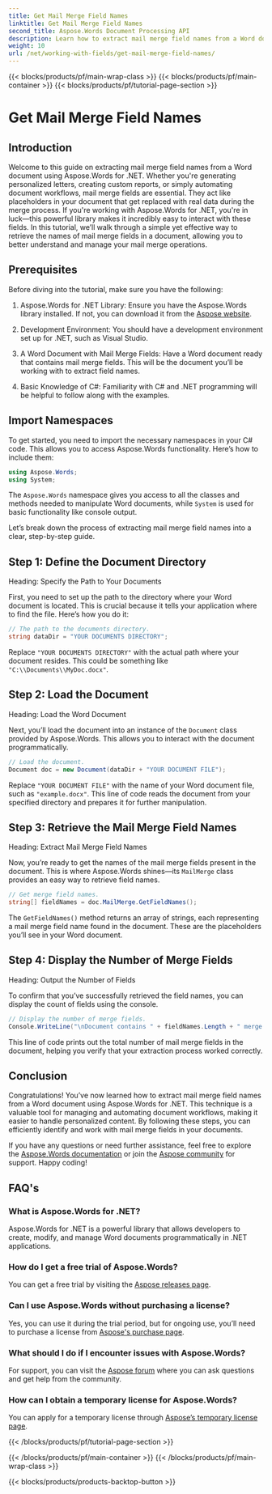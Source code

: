 ```yaml
---
title: Get Mail Merge Field Names
linktitle: Get Mail Merge Field Names
second_title: Aspose.Words Document Processing API
description: Learn how to extract mail merge field names from a Word document using Aspose.Words for .NET with this detailed, step-by-step guide.
weight: 10
url: /net/working-with-fields/get-mail-merge-field-names/
---
```


{{< blocks/products/pf/main-wrap-class >}}
{{< blocks/products/pf/main-container >}}
{{< blocks/products/pf/tutorial-page-section >}}

# Get Mail Merge Field Names

## Introduction

Welcome to this guide on extracting mail merge field names from a Word document using Aspose.Words for .NET. Whether you're generating personalized letters, creating custom reports, or simply automating document workflows, mail merge fields are essential. They act like placeholders in your document that get replaced with real data during the merge process. If you're working with Aspose.Words for .NET, you're in luck—this powerful library makes it incredibly easy to interact with these fields. In this tutorial, we’ll walk through a simple yet effective way to retrieve the names of mail merge fields in a document, allowing you to better understand and manage your mail merge operations.

## Prerequisites

Before diving into the tutorial, make sure you have the following:

1. Aspose.Words for .NET Library: Ensure you have the Aspose.Words library installed. If not, you can download it from the [Aspose website](https://releases.aspose.com/words/net/).

2. Development Environment: You should have a development environment set up for .NET, such as Visual Studio.

3. A Word Document with Mail Merge Fields: Have a Word document ready that contains mail merge fields. This will be the document you’ll be working with to extract field names.

4. Basic Knowledge of C#: Familiarity with C# and .NET programming will be helpful to follow along with the examples.

## Import Namespaces

To get started, you need to import the necessary namespaces in your C# code. This allows you to access Aspose.Words functionality. Here’s how to include them:

```csharp
using Aspose.Words;
using System;
```

The `Aspose.Words` namespace gives you access to all the classes and methods needed to manipulate Word documents, while `System` is used for basic functionality like console output.

Let’s break down the process of extracting mail merge field names into a clear, step-by-step guide.

## Step 1: Define the Document Directory

Heading: Specify the Path to Your Documents

First, you need to set up the path to the directory where your Word document is located. This is crucial because it tells your application where to find the file. Here’s how you do it:

```csharp
// The path to the documents directory.
string dataDir = "YOUR DOCUMENTS DIRECTORY";
```

Replace `"YOUR DOCUMENTS DIRECTORY"` with the actual path where your document resides. This could be something like `"C:\\Documents\\MyDoc.docx"`.

## Step 2: Load the Document

Heading: Load the Word Document

Next, you’ll load the document into an instance of the `Document` class provided by Aspose.Words. This allows you to interact with the document programmatically.

```csharp
// Load the document.
Document doc = new Document(dataDir + "YOUR DOCUMENT FILE");
```

Replace `"YOUR DOCUMENT FILE"` with the name of your Word document file, such as `"example.docx"`. This line of code reads the document from your specified directory and prepares it for further manipulation.

## Step 3: Retrieve the Mail Merge Field Names

Heading: Extract Mail Merge Field Names

Now, you’re ready to get the names of the mail merge fields present in the document. This is where Aspose.Words shines—its `MailMerge` class provides an easy way to retrieve field names.

```csharp
// Get merge field names.
string[] fieldNames = doc.MailMerge.GetFieldNames();
```

The `GetFieldNames()` method returns an array of strings, each representing a mail merge field name found in the document. These are the placeholders you’ll see in your Word document.

## Step 4: Display the Number of Merge Fields

Heading: Output the Number of Fields

To confirm that you’ve successfully retrieved the field names, you can display the count of fields using the console.

```csharp
// Display the number of merge fields.
Console.WriteLine("\nDocument contains " + fieldNames.Length + " merge fields.");
```

This line of code prints out the total number of mail merge fields in the document, helping you verify that your extraction process worked correctly.

## Conclusion

Congratulations! You’ve now learned how to extract mail merge field names from a Word document using Aspose.Words for .NET. This technique is a valuable tool for managing and automating document workflows, making it easier to handle personalized content. By following these steps, you can efficiently identify and work with mail merge fields in your documents.

If you have any questions or need further assistance, feel free to explore the [Aspose.Words documentation](https://reference.aspose.com/words/net/) or join the [Aspose community](https://forum.aspose.com/c/words/8) for support. Happy coding!

## FAQ's

### What is Aspose.Words for .NET?
Aspose.Words for .NET is a powerful library that allows developers to create, modify, and manage Word documents programmatically in .NET applications.

### How do I get a free trial of Aspose.Words?
You can get a free trial by visiting the [Aspose releases page](https://releases.aspose.com/).

### Can I use Aspose.Words without purchasing a license?
Yes, you can use it during the trial period, but for ongoing use, you’ll need to purchase a license from [Aspose's purchase page](https://purchase.aspose.com/buy).

### What should I do if I encounter issues with Aspose.Words?
For support, you can visit the [Aspose forum](https://forum.aspose.com/c/words/8) where you can ask questions and get help from the community.

### How can I obtain a temporary license for Aspose.Words?
You can apply for a temporary license through [Aspose’s temporary license page](https://purchase.aspose.com/temporary-license/).

{{< /blocks/products/pf/tutorial-page-section >}}

{{< /blocks/products/pf/main-container >}}
{{< /blocks/products/pf/main-wrap-class >}}

{{< blocks/products/products-backtop-button >}}
